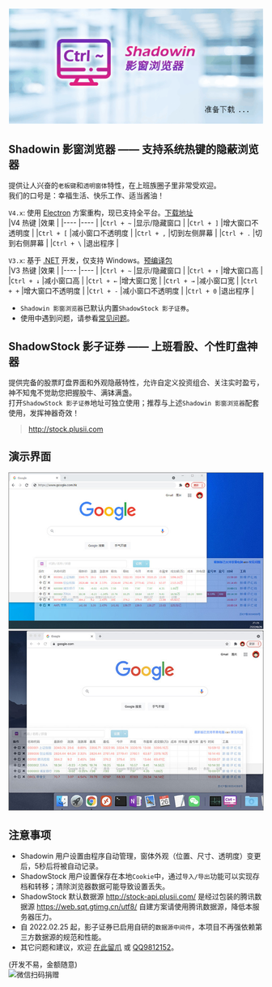 ![Shadowin 影窗浏览器 + ShadowStock 影子证券](docs/install.gif)
  
Shadowin 影窗浏览器 —— 支持系统热键的隐蔽浏览器
-------------------------------------------
提供让人兴奋的`老板键`和`透明窗体`特性，在上班族圈子里非常受欢迎。  
我们的口号是：幸福生活、快乐工作、适当酱油！  

`V4.x`: 使用 [Electron] 方案重构，现已支持全平台。[下载地址]  
|V4 热键	|效果			|
|----		|----			|
|`Ctrl + ~`	|显示/隐藏窗口	|
|`Ctrl + ]`	|增大窗口不透明度	|
|`Ctrl + [`	|减小窗口不透明度	|
|`Ctrl + ,`	|切到左侧屏幕	|
|`Ctrl + .`	|切到右侧屏幕	|
|`Ctrl + \`	|退出程序		|
  
`V3.x`: 基于 [.NET] 开发，仅支持 Windows。[预编译包]  
|V3 热键	|效果			|
|----		|----			|
|`Ctrl + ~`	|显示/隐藏窗口	|
|`Ctrl + ↑`	|增大窗口高		|
|`Ctrl + ↓`	|减小窗口高		|
|`Ctrl + ←`	|增大窗口宽		|
|`Ctrl + →`	|减小窗口宽		|
|`Ctrl + +`	|增大窗口不透明度	|
|`Ctrl + -`	|减小窗口不透明度	|
|`Ctrl + 0`	|退出程序		|
  
* `Shadowin 影窗浏览器`已默认内置`ShadowStock 影子证券`。  
*  使用中遇到问题，请参看[常见问题]。
  
  
ShadowStock 影子证券 —— 上班看股、个性盯盘神器
------------------------------------------
提供完备的股票盯盘界面和外观隐蔽特性，允许自定义投资组合、关注实时盈亏，神不知鬼不觉助您把握股牛、满钵满盏。  
打开`ShadowStock 影子证券`地址可独立使用；推荐与上述`Shadowin 影窗浏览器`配套使用，发挥神器奇效！  
  
> http://stock.plusii.com
  
  
演示界面
-------
![Windows](docs/demo-1.jpg)
![macOS](docs/demo-2.jpg)
  
注意事项
-------
* Shadowin 用户设置由程序自动管理，窗体外观（位置、尺寸、透明度）变更后，5秒后将被自动记录。  
* ShadowStock 用户设置保存在本地`Cookie`中，通过`导入/导出`功能可以实现存档和转移；清除浏览器数据可能导致设置丢失。  
* ShadowStock 默认数据源 http://stock-api.plusii.com/ 是经过包装的腾讯数据源 https://web.sqt.gtimg.cn/utf8/ 自建方案请使用腾讯数据源，降低本服务器压力。  
* 自 2022.02.25 起，影子证券已启用自研的`数据源中间件`，本项目不再强依赖第三方数据源的规范和性能。  
* 其它问题和建议，欢迎 [在此留爪] 或 [QQ9812152]。  
  
  
(开发不易，金额随意)  
![微信扫码捐赠](https://static.plusii.com/images/donate-wechat.jpg)


[Electron]: https://www.electronjs.org
[.NET]: https://www.microsoft.com/zh-cn/download/details.aspx?id=17718
[下载地址]: http://stock.plusii.com/download.html
[预编译包]: https://github.com/heddaz/shadowin/releases
[常见问题]: https://github.com/heddaz/shadowin/issues/43
[在此留爪]: https://github.com/heddaz/shadowin/issues
[QQ9812152]: tencent://message/?uin=9812152
